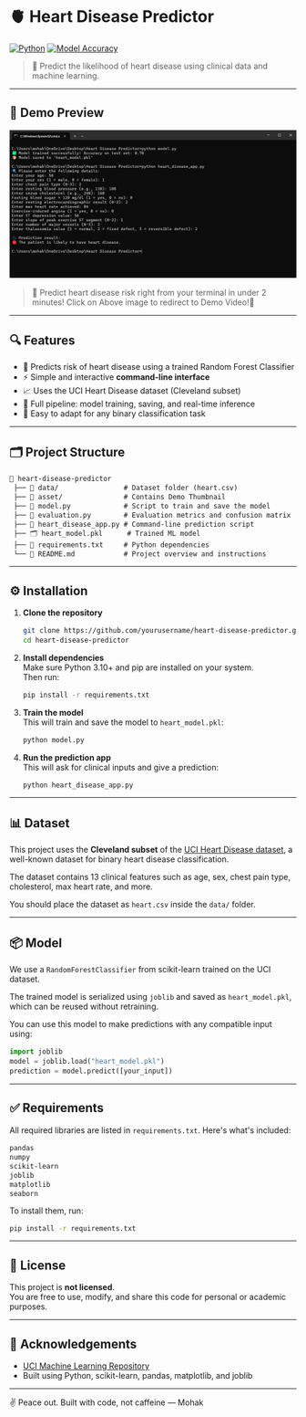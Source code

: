 # 🫀 Heart Disease Predictor

[![Python](https://img.shields.io/badge/Python-3.10-blue.svg)](https://www.python.org/)
[![Model Accuracy](https://img.shields.io/badge/Model%20Accuracy-85%25-green)]()

> 🎯 Predict the likelihood of heart disease using clinical data and machine learning.

---

## 📸 Demo Preview

[![Watch the video](https://github.com/mohakamitpatel/heart-disease-predictor/blob/main/assets/Screenshot%202025-06-18%20190147.png)](https://www.youtube.com/watch?v=n2kXr99IVzU)

> 🔧 Predict heart disease risk right from your terminal in under 2 minutes! Click on Above image to redirect to Demo Video!🫡

---

## 🔍 Features

- 🧠 Predicts risk of heart disease using a trained Random Forest Classifier  
- ⚡ Simple and interactive **command-line interface**
- 📈 Uses the UCI Heart Disease dataset (Cleveland subset)
- 🔄 Full pipeline: model training, saving, and real-time inference
- 🧪 Easy to adapt for any binary classification task

---

## 🗂️ Project Structure

```
📂 heart-disease-predictor
 ├── 📁 data/                # Dataset folder (heart.csv)
 ├── 📁 asset/               # Contains Demo Thumbnail
 ├── 🧠 model.py             # Script to train and save the model
 ├── 🧪 evaluation.py        # Evaluation metrics and confusion matrix
 ├── 🧠 heart_disease_app.py # Command-line prediction script
 ├── 🗂️ heart_model.pkl      # Trained ML model
 ├── 📜 requirements.txt     # Python dependencies
 └── 📘 README.md            # Project overview and instructions
```

---

## ⚙️ Installation

1. **Clone the repository**  
   ```bash
   git clone https://github.com/yourusername/heart-disease-predictor.git
   cd heart-disease-predictor
   ```

2. **Install dependencies**  
   Make sure Python 3.10+ and pip are installed on your system.  
   Then run:
   ```bash
   pip install -r requirements.txt
   ```

3. **Train the model**  
   This will train and save the model to `heart_model.pkl`:
   ```bash
   python model.py
   ```

4. **Run the prediction app**  
   This will ask for clinical inputs and give a prediction:
   ```bash
   python heart_disease_app.py
   ```

---

## 📊 Dataset

This project uses the **Cleveland subset** of the [UCI Heart Disease dataset](https://archive.ics.uci.edu/ml/datasets/Heart+Disease), a well-known dataset for binary heart disease classification.

The dataset contains 13 clinical features such as age, sex, chest pain type, cholesterol, max heart rate, and more.

You should place the dataset as `heart.csv` inside the `data/` folder.

---

## 📦 Model

We use a `RandomForestClassifier` from scikit-learn trained on the UCI dataset.

The trained model is serialized using `joblib` and saved as `heart_model.pkl`, which can be reused without retraining.

You can use this model to make predictions with any compatible input using:

```python
import joblib
model = joblib.load("heart_model.pkl")
prediction = model.predict([your_input])
```

---

## ✅ Requirements

All required libraries are listed in `requirements.txt`. Here's what's included:

```
pandas
numpy
scikit-learn
joblib
matplotlib
seaborn
```

To install them, run:

```bash
pip install -r requirements.txt
```

---

## 📄 License

This project is **not licensed**.  
You are free to use, modify, and share this code for personal or academic purposes.

---

## 🙌 Acknowledgements

- [UCI Machine Learning Repository](https://archive.ics.uci.edu/ml/index.php)
- Built using Python, scikit-learn, pandas, matplotlib, and joblib

---

✌️ Peace out. Built with code, not caffeine — Mohak
